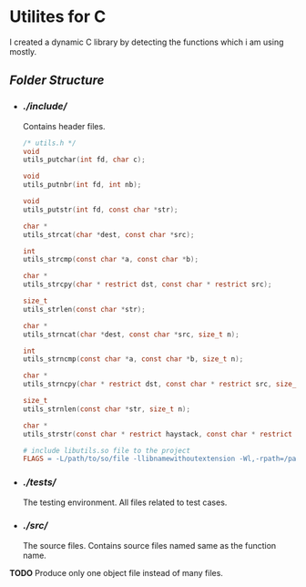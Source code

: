 # **Utilites for C**

I created a dynamic C library by detecting the functions which i am using mostly.

## **_Folder Structure_**
- ### *./include/*
	Contains header files.
	```c
	/* utils.h */
	void
	utils_putchar(int fd, char c);

	void
	utils_putnbr(int fd, int nb);

	void
	utils_putstr(int fd, const char *str);

	char *
	utils_strcat(char *dest, const char *src);

	int
	utils_strcmp(const char *a, const char *b);

	char *
	utils_strcpy(char * restrict dst, const char * restrict src);

	size_t
	utils_strlen(const char *str);

	char *
	utils_strncat(char *dest, const char *src, size_t n);

	int
	utils_strncmp(const char *a, const char *b, size_t n);

	char *
	utils_strncpy(char * restrict dst, const char * restrict src, size_t len);

	size_t
	utils_strnlen(const char *str, size_t n);

	char *
	utils_strstr(const char * restrict haystack, const char * restrict needle);
	```

	```makefile
	# include libutils.so file to the project
	FLAGS = -L/path/to/so/file -llibnamewithoutextension -Wl,-rpath=/path/to/so/file
	```
- ### *./tests/*
	The testing environment.
	All files related to test cases.
- ### *./src/*
	The source files.
	Contains source files named same as the function name.
	
**TODO** Produce only one object file instead of many files.

